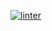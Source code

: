 [![linter](https://github.com/<Peter-Gemmell>/<Unit6-05>/workflows/linter/badge.svg)](https://github.com/marketplace/actions/super-linter)
